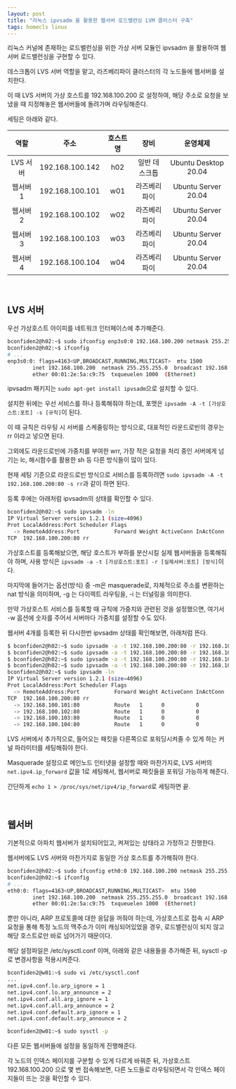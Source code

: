 ```yaml
---
layout: post
title: "리눅스 ipvsadm 을 활용한 웹서버 로드밸런싱 LVM 클러스터 구축"
tags: homecls linux
---
```


리눅스 커널에 존재하는 로드밸런싱을 위한 가상 서버 모듈인 ipvsadm 을 활용하여 웹서버 로드밸런싱을 구현할 수 있다.

데스크톱이 LVS 서버 역할을 맡고, 라즈베리파이 클러스터의 각 노드들에 웹서버를 설치한다.

이 때 LVS 서버의 가상 호스트를 192.168.100.200 로 설정하여, 해당 주소로 요청을 보냈을 때 지정해놓은 웹서버들에 돌려가며 라우팅해준다.

세팅은 아래와 같다.

| 역할 | 주소 | 호스트명 | 장비 | 운영체제 |
| :-: | :-: | :-: | :-: | :-: |
| LVS 서버 | 192.168.100.142 | h02 | 일반 데스크톱 | Ubuntu Desktop 20.04 |
| 웹서버 1 | 192.168.100.101 | w01 | 라즈베리파이 | Ubuntu Server 20.04 |
| 웹서버 2 | 192.168.100.102 | w02 | 라즈베리파이 | Ubuntu Server 20.04 |
| 웹서버 3 | 192.168.100.103 | w03 | 라즈베리파이 | Ubuntu Server 20.04 |
| 웹서버 4 | 192.168.100.104 | w04 | 라즈베리파이 | Ubuntu Server 20.04 |

<br>

## LVS 서버

우선 가상호스트 아이피를 네트워크 인터페이스에 추가해준다.

```bash
bconfiden2@h02:~$ sudo ifconfig enp3s0:0 192.168.100.200 netmask 255.255.255.0 up
bconfiden2@h02:~$ ifconfig
# ...
enp3s0:0: flags=4163<UP,BROADCAST,RUNNING,MULTICAST>  mtu 1500
        inet 192.168.100.200  netmask 255.255.255.0  broadcast 192.168.100.255
        ether 00:01:2e:5a:c9:75  txqueuelen 1000  (Ethernet)
```

ipvsadm 패키지는 ```sudo apt-get install ipvsadm```으로 설치할 수 있다.

설치한 뒤에는 우선 서비스를 하나 등록해줘야 하는데, 포맷은 ```ipvsadm -A -t [가상호스트:포트] -s [규칙]```이 된다.

이 때 규칙은 라우팅 시 서버를 스케줄링하는 방식으로, 대표적인 라운드로빈의 경우는 rr 이라고 넣으면 된다.

그외에도 라운드로빈에 가중치를 부여한 wrr, 가장 적은 요청을 처리 중인 서버에게 넘기는 lc, 해시함수를 활용한 sh 등 다른 방식들이 많이 있다.

현재 세팅 기준으로 라운드로빈 방식으로 서비스를 등록하려면 ```sudo ipvsadm -A -t 192.168.100.200:80 -s rr```과 같이 하면 된다.

등록 후에는 아래처럼 ipvsadm의 상태를 확인할 수 있다.

```bash
bconfiden2@h02:~$ sudo ipvsadm -ln
IP Virtual Server version 1.2.1 (size=4096)
Prot LocalAddress:Port Scheduler Flags
  -> RemoteAddress:Port           Forward Weight ActiveConn InActConn
TCP  192.168.100.200:80 rr
```

가상호스트를 등록해놨으면, 해당 호스트가 부하를 분산시킬 실제 웹서버들을 등록해줘야 하며, 사용 방식은 ```ipvsadm -a -t [가상호스트:포트] -r [실제서버:포트] [방식]```이다.

마지막에 들어가는 옵션(방식) 중 -m은 masquerade로, 자체적으로 주소를 변환하는 nat 방식을 의미하며, -g 는 다이렉트 라우팅을, -i 는 터널링을 의미한다.

만약 가상호스트 서비스를 등록할 때 규칙에 가중치와 관련된 것을 설정했으면, 여기서 -w 옵션에 숫자를 주어서 서버마다 가중치를 설정할 수도 있다.

웹서버 4개를 등록한 뒤 다시한번 ipvsadm 상태를 확인해보면, 아래처럼 뜬다.

```bash
$ bconfiden2@h02:~$ sudo ipvsadm -a -t 192.168.100.200:80 -r 192.168.100.101:80 -g
$ bconfiden2@h02:~$ sudo ipvsadm -a -t 192.168.100.200:80 -r 192.168.100.102:80 -g
$ bconfiden2@h02:~$ sudo ipvsadm -a -t 192.168.100.200:80 -r 192.168.100.103:80 -g
$ bconfiden2@h02:~$ sudo ipvsadm -a -t 192.168.100.200:80 -r 192.168.100.104:80 -g
bconfiden2@h02:~$ sudo ipvsadm -ln
IP Virtual Server version 1.2.1 (size=4096)
Prot LocalAddress:Port Scheduler Flags
  -> RemoteAddress:Port           Forward Weight ActiveConn InActConn
TCP  192.168.100.200:80 rr
  -> 192.168.100.101:80           Route   1      0          0         
  -> 192.168.100.102:80           Route   1      0          0
  -> 192.168.100.103:80           Route   1      0          0
  -> 192.168.100.104:80           Route   1      0          0
```

LVS 서버에서 추가적으로, 들어오는 패킷을 다른쪽으로 포워딩시켜줄 수 있게 하는 커널 파라미터를 세팅해줘야 한다.

Masquerade 설정으로 메인노드 인터넷을 설정할 때와 마찬가지로, LVS 서버의 ```net.ipv4.ip_forward``` 값을 1로 세팅해서, 웹서버로 패킷들을 포워딩 가능하게 해준다.

간단하게 ```echo 1 > /proc/sys/net/ipv4/ip_forward```로 세팅하면 끝.

<br>

## 웹서버

기본적으로 아파치 웹서버가 설치되어있고, 켜져있는 상태라고 가정하고 진행한다.

웹서버에도 LVS 서버와 마찬가지로 동일한 가상 호스트를 추가해줘야 한다.

```bash
bconfiden2@h02:~$ sudo ifconfig eth0:0 192.168.100.200 netmask 255.255.255.0 up
bconfiden2@h02:~$ ifconfig
# ...
eth0:0: flags=4163<UP,BROADCAST,RUNNING,MULTICAST>  mtu 1500
        inet 192.168.100.200  netmask 255.255.255.0  broadcast 192.168.100.255
        ether 00:01:2e:5a:c9:75  txqueuelen 1000  (Ethernet)
```

뿐만 아니라, ARP 프로토콜에 대한 응답을 꺼줘야 하는데, 가상호스트로 접속 시 ARP 요청을 통해 특정 노드의 맥주소가 이미 캐싱되어있었을 경우, 로드밸런싱이 되지 않고 해당 호스트로만 바로 넘어가기 때문이다.

해당 설정파일은 /etc/sysctl.conf 이며, 아래와 같은 내용들을 추가해준 뒤, sysctl -p 로 변경사항을 적용시켜준다.

```bash
bconfiden2@w01:~$ sudo vi /etc/sysctl.conf
...
net.ipv4.conf.lo.arp_ignore = 1
net.ipv4.conf.lo.arp_announce = 2
net.ipv4.conf.all.arp_ignore = 1
net.ipv4.conf.all.arp_announce = 2
net.ipv4.conf.default.arp_ignore = 1
net.ipv4.conf.default.arp_announce = 2
```
```bash
bconfiden2@w01:~$ sudo sysctl -p
```

다른 모든 웹서버들에 설정을 동일하게 진행해준다.

각 노드의 인덱스 페이지를 구분할 수 있게 다르게 바꿔준 뒤, 가상호스트 192.168.100.200 으로 몇 번 접속해보면, 다른 노드들로 라우팅되면서 각 인덱스 페이지들이 뜨는 것을 확인할 수 있다.